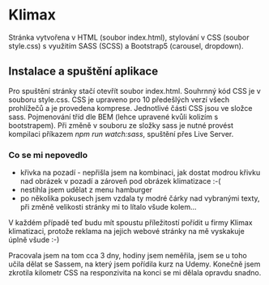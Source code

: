 # Klimax

Stránka vytvořena v HTML (soubor index.html), stylování v CSS (soubor style.css) s využitím SASS (SCSS) a Bootstrap5 (carousel, dropdown).


## Instalace a spuštění aplikace

Pro spuštění stránky stačí otevřít soubor index.html. Souhrnný kód CSS je v souboru style.css. CSS je upraveno pro 10 předešlých verzí všech prohlížečů a je provedena komprese. Jednotlivé části CSS jsou ve složce sass.  Pojmenování tříd dle BEM (lehce upravené kvůli kolizím s bootstrapem). Při změně v souboru ze složky sass je nutné provést kompilaci příkazem *npm run watch:sass*, spuštění přes Live Server. 

### Co se mi nepovedlo

- křivka na pozadí - nepřišla jsem na kombinaci, jak dostat modrou křivku nad obrázek v pozadí a zároveň pod obrázek klimatizace :-(
- nestihla jsem udělat z menu hamburger
- po několika pokusech jsem vzdala ty modré čárky nad vybranými texty, při změně velikosti stránky mi to lítalo všude kolem...

V každém případě teď budu mít spoustu příležitostí pořídit u firmy Klimax klimatizaci, protože reklama na jejich webové stránky na mě vyskakuje úplně všude :-)

Pracovala jsem na tom cca 3 dny, hodiny jsem neměřila, jsem se u toho učila dělat se Sassem, na který jsem pořídila kurz na Udemy. Konečně jsem zkrotila kilometr CSS na responzivita na konci se mi dělala opravdu snadno.


